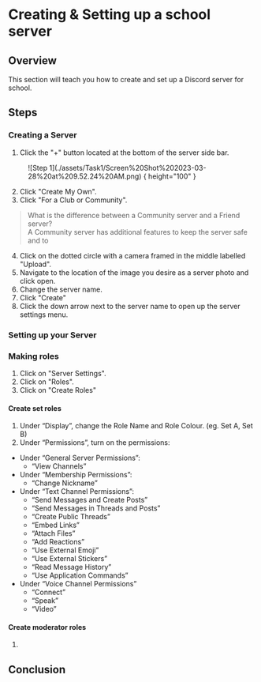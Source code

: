 # Creating & Setting up a school server

<!-- Todo: add and format images, fix nested lists -->

## Overview

This section will teach you how to create and set up a Discord server for school.

## Steps

### Creating a Server

1. Click the "+" button located at the bottom of the server side bar.
<figure markdown>
    ![Step 1](./assets/Task1/Screen%20Shot%202023-03-28%20at%209.52.24%20AM.png) { height="100" }
</figure>

2. Click "Create My Own".
3. Click "For a Club or Community".
> What is the difference between a Community server and a Friend server?  
> A Community server has additional features to keep the server safe and to 
4. Click on the dotted circle with a camera framed in the middle labelled "Upload".
5. Navigate to the location of the image you desire as a server photo and click open.
6. Change the server name.
7. Click "Create"
8. Click the down arrow next to the server name to open up the server settings menu.

### Setting up your Server

### Making roles

1. Click on "Server Settings".
2. Click on "Roles".
3. Click on "Create Roles"

#### Create set roles

1. Under “Display”, change the Role Name and Role Colour. (eg. Set A, Set B)
2. Under “Permissions”, turn on the permissions:
* Under “General Server Permissions”:
    * “View Channels”
* Under “Membership Permissions”:
    * “Change Nickname”
* Under “Text Channel Permissions”:
    * “Send Messages and Create Posts”
    * “Send Messages in Threads and Posts”
    * “Create Public Threads”
    * “Embed Links”
    * “Attach Files”
    * “Add Reactions”
    * “Use External Emoji”
    * “Use External Stickers”
    * “Read Message History”
    * “Use Application Commands”
* Under “Voice Channel Permissions”
    * “Connect”
    * “Speak”
    * “Video”

#### Create moderator roles

1.

## Conclusion
